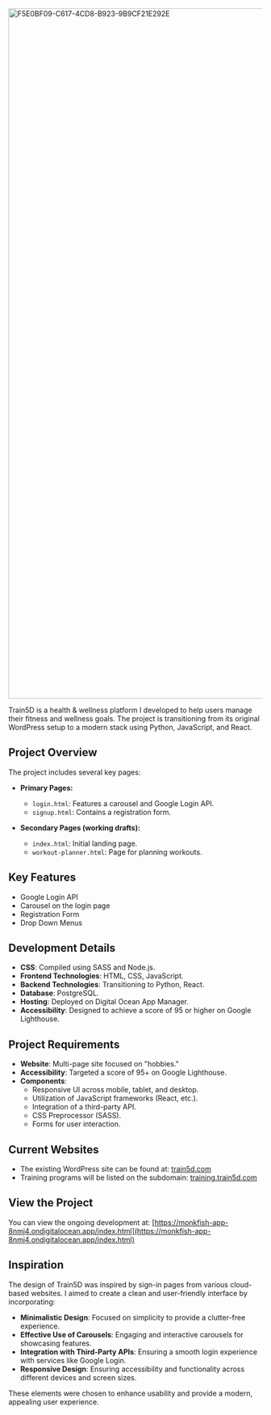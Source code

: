 <img width="1366" alt="F5E0BF09-C617-4CD8-B923-9B9CF21E292E" src="https://github.com/manningstinson/train5d/assets/104523090/448d1966-55bf-4328-9ba7-bf30db0f50a1">

Train5D is a health & wellness platform I developed to help users manage their fitness and wellness goals. The project is transitioning from its original WordPress setup to a modern stack using Python, JavaScript, and React.

## Project Overview

The project includes several key pages:

- **Primary Pages:**
  - `login.html`: Features a carousel and Google Login API.
  - `signup.html`: Contains a registration form.

- **Secondary Pages (working drafts):**
  - `index.html`: Initial landing page.
  - `workout-planner.html`: Page for planning workouts.

## Key Features

- Google Login API
- Carousel on the login page
- Registration Form
- Drop Down Menus

## Development Details

- **CSS**: Compiled using SASS and Node.js.
- **Frontend Technologies**: HTML, CSS, JavaScript.
- **Backend Technologies**: Transitioning to Python, React.
- **Database**: PostgreSQL.
- **Hosting**: Deployed on Digital Ocean App Manager.
- **Accessibility**: Designed to achieve a score of 95 or higher on Google Lighthouse.

## Project Requirements

- **Website**: Multi-page site focused on "hobbies."
- **Accessibility**: Targeted a score of 95+ on Google Lighthouse.
- **Components**:
  - Responsive UI across mobile, tablet, and desktop.
  - Utilization of JavaScript frameworks (React, etc.).
  - Integration of a third-party API.
  - CSS Preprocessor (SASS).
  - Forms for user interaction.

## Current Websites

- The existing WordPress site can be found at: [train5d.com](http://train5d.com)
- Training programs will be listed on the subdomain: [training.train5d.com](http://training.train5d.com)

## View the Project

You can view the ongoing development at:
[https://monkfish-app-8nmj4.ondigitalocean.app/index.html](https://monkfish-app-8nmj4.ondigitalocean.app/index.html)

## Inspiration

The design of Train5D was inspired by sign-in pages from various cloud-based websites. I aimed to create a clean and user-friendly interface by incorporating:

- **Minimalistic Design**: Focused on simplicity to provide a clutter-free experience.
- **Effective Use of Carousels**: Engaging and interactive carousels for showcasing features.
- **Integration with Third-Party APIs**: Ensuring a smooth login experience with services like Google Login.
- **Responsive Design**: Ensuring accessibility and functionality across different devices and screen sizes.

These elements were chosen to enhance usability and provide a modern, appealing user experience.
